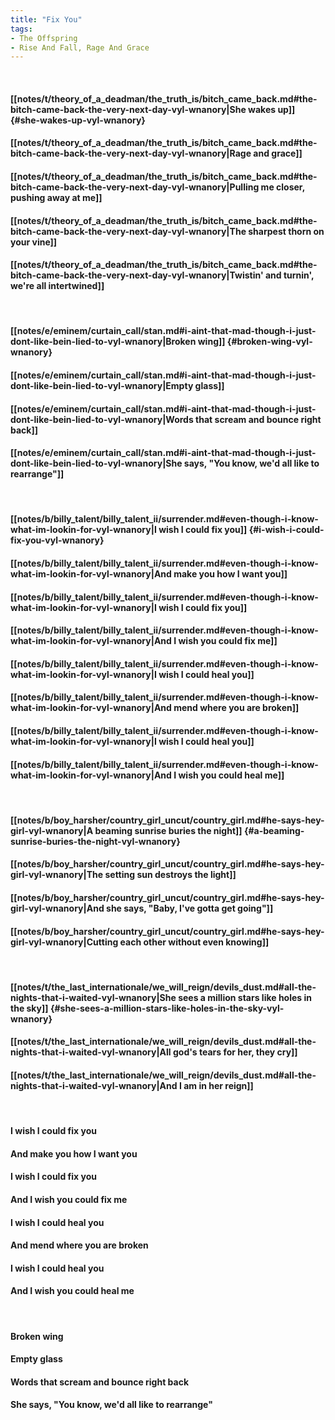 ```yaml
---
title: "Fix You"
tags:
- The Offspring
- Rise And Fall, Rage And Grace
---
```

&nbsp;
#### [[notes/t/theory_of_a_deadman/the_truth_is/bitch_came_back.md#the-bitch-came-back-the-very-next-day-vyl-wnanory|She wakes up]] {#she-wakes-up-vyl-wnanory}
#### [[notes/t/theory_of_a_deadman/the_truth_is/bitch_came_back.md#the-bitch-came-back-the-very-next-day-vyl-wnanory|Rage and grace]]
#### [[notes/t/theory_of_a_deadman/the_truth_is/bitch_came_back.md#the-bitch-came-back-the-very-next-day-vyl-wnanory|Pulling me closer, pushing away at me]]
#### [[notes/t/theory_of_a_deadman/the_truth_is/bitch_came_back.md#the-bitch-came-back-the-very-next-day-vyl-wnanory|The sharpest thorn on your vine]]
#### [[notes/t/theory_of_a_deadman/the_truth_is/bitch_came_back.md#the-bitch-came-back-the-very-next-day-vyl-wnanory|Twistin' and turnin', we're all intertwined]]
&nbsp;
#### [[notes/e/eminem/curtain_call/stan.md#i-aint-that-mad-though-i-just-dont-like-bein-lied-to-vyl-wnanory|Broken wing]] {#broken-wing-vyl-wnanory}
#### [[notes/e/eminem/curtain_call/stan.md#i-aint-that-mad-though-i-just-dont-like-bein-lied-to-vyl-wnanory|Empty glass]]
#### [[notes/e/eminem/curtain_call/stan.md#i-aint-that-mad-though-i-just-dont-like-bein-lied-to-vyl-wnanory|Words that scream and bounce right back]]
#### [[notes/e/eminem/curtain_call/stan.md#i-aint-that-mad-though-i-just-dont-like-bein-lied-to-vyl-wnanory|She says, "You know, we'd all like to rearrange"]]
&nbsp;
#### [[notes/b/billy_talent/billy_talent_ii/surrender.md#even-though-i-know-what-im-lookin-for-vyl-wnanory|I wish I could fix you]] {#i-wish-i-could-fix-you-vyl-wnanory}
#### [[notes/b/billy_talent/billy_talent_ii/surrender.md#even-though-i-know-what-im-lookin-for-vyl-wnanory|And make you how I want you]]
#### [[notes/b/billy_talent/billy_talent_ii/surrender.md#even-though-i-know-what-im-lookin-for-vyl-wnanory|I wish I could fix you]]
#### [[notes/b/billy_talent/billy_talent_ii/surrender.md#even-though-i-know-what-im-lookin-for-vyl-wnanory|And I wish you could fix me]]
#### [[notes/b/billy_talent/billy_talent_ii/surrender.md#even-though-i-know-what-im-lookin-for-vyl-wnanory|I wish I could heal you]]
#### [[notes/b/billy_talent/billy_talent_ii/surrender.md#even-though-i-know-what-im-lookin-for-vyl-wnanory|And mend where you are broken]]
#### [[notes/b/billy_talent/billy_talent_ii/surrender.md#even-though-i-know-what-im-lookin-for-vyl-wnanory|I wish I could heal you]]
#### [[notes/b/billy_talent/billy_talent_ii/surrender.md#even-though-i-know-what-im-lookin-for-vyl-wnanory|And I wish you could heal me]]
&nbsp;
#### [[notes/b/boy_harsher/country_girl_uncut/country_girl.md#he-says-hey-girl-vyl-wnanory|A beaming sunrise buries the night]] {#a-beaming-sunrise-buries-the-night-vyl-wnanory}
#### [[notes/b/boy_harsher/country_girl_uncut/country_girl.md#he-says-hey-girl-vyl-wnanory|The setting sun destroys the light]]
#### [[notes/b/boy_harsher/country_girl_uncut/country_girl.md#he-says-hey-girl-vyl-wnanory|And she says, "Baby, I've gotta get going"]]
#### [[notes/b/boy_harsher/country_girl_uncut/country_girl.md#he-says-hey-girl-vyl-wnanory|Cutting each other without even knowing]]
&nbsp;
#### [[notes/t/the_last_internationale/we_will_reign/devils_dust.md#all-the-nights-that-i-waited-vyl-wnanory|She sees a million stars like holes in the sky]] {#she-sees-a-million-stars-like-holes-in-the-sky-vyl-wnanory}
#### [[notes/t/the_last_internationale/we_will_reign/devils_dust.md#all-the-nights-that-i-waited-vyl-wnanory|All god's tears for her, they cry]]
#### [[notes/t/the_last_internationale/we_will_reign/devils_dust.md#all-the-nights-that-i-waited-vyl-wnanory|And I am in her reign]]
&nbsp;
#### I wish I could fix you
#### And make you how I want you
#### I wish I could fix you
#### And I wish you could fix me
#### I wish I could heal you
#### And mend where you are broken
#### I wish I could heal you
#### And I wish you could heal me
&nbsp;
#### Broken wing
#### Empty glass
#### Words that scream and bounce right back
#### She says, "You know, we'd all like to rearrange"
